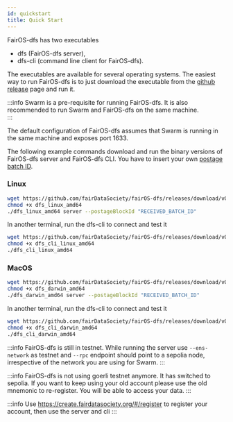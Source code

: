 ```yaml
---
id: quickstart
title: Quick Start
---
```



FairOS-dfs has two executables
- dfs (FairOS-dfs server),
- dfs-cli (command line client for FairOS-dfs).

The executables are available for several operating systems. The easiest way to run FairOS-dfs is to just download the executable from the [github release](https://github.com/fairDataSociety/fairOS-dfs/releases) page and run it.


:::info
Swarm is a pre-requisite for running FairOS-dfs. It is also recommended to run Swarm and FairOS-dfs on the same machine.  
:::


The default configuration of FairOS-dfs assumes that Swarm is running in the same machine and exposes port 1633.

The following example commands download and run the binary versions of FairOS-dfs server and FairOS-dfs CLI. You have to insert your own [postage batch ID](postage-batch-id).

### Linux

```sh
wget https://github.com/fairDataSociety/fairOS-dfs/releases/download/v0.9.5/dfs_linux_amd64
chmod +x dfs_linux_amd64
./dfs_linux_amd64 server --postageBlockId "RECEIVED_BATCH_ID"
```

In another terminal, run the dfs-cli to connect and test it
```sh
wget https://github.com/fairDataSociety/fairOS-dfs/releases/download/v0.9.5/dfs_cli_linux_amd64
chmod +x dfs_cli_linux_amd64
./dfs_cli_linux_amd64
```


### MacOS

```sh
wget https://github.com/fairDataSociety/fairOS-dfs/releases/download/v0.9.5/dfs_darwin_amd64
chmod +x dfs_darwin_amd64
./dfs_darwin_amd64 server --postageBlockId "RECEIVED_BATCH_ID"
```

In another terminal, run the dfs-cli to connect and test it
```sh
wget https://github.com/fairDataSociety/fairOS-dfs/releases/download/v0.9.5/dfs_cli_darwin_amd64
chmod +x dfs_cli_darwin_amd64
./dfs_cli_darwin_amd64
```

:::info
FairOS-dfs is still in testnet. While running the server use `--ens-network` as testnet and `--rpc` endpoint should point to a sepolia node, irrespective of the network you are using for Swarm.
:::

:::info
FairOS-dfs is not using goerli testnet anymore. It has switched to sepolia. If you want to keep using your old account please use the old mnemonic to re-register. You will be able to access your data.
:::

:::info
Use https://create.fairdatasociety.org/#/register to register your account, then use the server and cli
:::